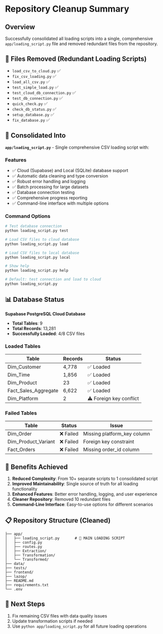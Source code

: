 # Repository Cleanup Summary

## Overview

Successfully consolidated all loading scripts into a single, comprehensive `app/loading_script.py` file and removed redundant files from the repository.

## 🧹 Files Removed (Redundant Loading Scripts)

- `load_csv_to_cloud.py` ✅
- `fix_csv_loading.py` ✅
- `load_all_csv.py` ✅
- `test_simple_load.py` ✅
- `test_cloud_db_connection.py` ✅
- `test_db_connection.py` ✅
- `quick_check.py` ✅
- `check_db_status.py` ✅
- `setup_database.py` ✅
- `fix_database.py` ✅

## 📁 Consolidated Into

**`app/loading_script.py`** - Single comprehensive CSV loading script with:

### Features

- ✅ Cloud (Supabase) and Local (SQLite) database support
- ✅ Automatic data cleaning and type conversion
- ✅ Robust error handling and logging
- ✅ Batch processing for large datasets
- ✅ Database connection testing
- ✅ Comprehensive progress reporting
- ✅ Command-line interface with multiple options

### Command Options

```bash
# Test database connection
python loading_script.py test

# Load CSV files to cloud database
python loading_script.py load

# Load CSV files to local database
python loading_script.py local

# Show help
python loading_script.py help

# Default: test connection and load to cloud
python loading_script.py
```

## 📊 Database Status

**Supabase PostgreSQL Cloud Database**

- **Total Tables**: 9
- **Total Records**: 13,281
- **Successfully Loaded**: 4/8 CSV files

### Loaded Tables

| Table                | Records | Status                  |
| -------------------- | ------- | ----------------------- |
| Dim_Customer         | 4,778   | ✅ Loaded               |
| Dim_Time             | 1,856   | ✅ Loaded               |
| Dim_Product          | 23      | ✅ Loaded               |
| Fact_Sales_Aggregate | 6,622   | ✅ Loaded               |
| Dim_Platform         | 2       | ⚠️ Foreign key conflict |

### Failed Tables

| Table               | Status    | Issue                       |
| ------------------- | --------- | --------------------------- |
| Dim_Order           | ❌ Failed | Missing platform_key column |
| Dim_Product_Variant | ❌ Failed | Foreign key constraint      |
| Fact_Orders         | ❌ Failed | Missing order_id column     |

## 🎯 Benefits Achieved

1. **Reduced Complexity**: From 10+ separate scripts to 1 consolidated script
2. **Improved Maintainability**: Single source of truth for all loading functionality
3. **Enhanced Features**: Better error handling, logging, and user experience
4. **Cleaner Repository**: Removed 10 redundant files
5. **Command-Line Interface**: Easy-to-use options for different scenarios

## 📋 Repository Structure (Cleaned)

```
├── app/
│   ├── loading_script.py       # 🌟 MAIN LOADING SCRIPT
│   ├── config.py
│   ├── routes.py
│   ├── Extraction/
│   ├── Transformation/
│   └── Transformed/
├── data/
├── tests/
├── frontend/
├── lazop/
├── README.md
├── requirements.txt
└── .env
```

## 🚀 Next Steps

1. Fix remaining CSV files with data quality issues
2. Update transformation scripts if needed
3. Use `python app/loading_script.py` for all future loading operations
